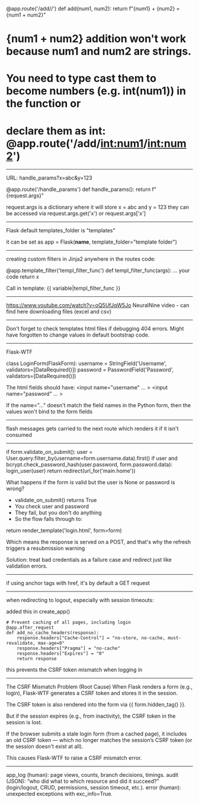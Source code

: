 @app.route('/add/<num1>/<num2>')
def add(num1, num2):
    return f"{num1} + {num2} = {num1 + num2}"

# {num1 + num2} addition won't work because num1 and num2 are strings.
# You need to type cast them to become numbers (e.g. int(num1)) in the function or
# declare them as int: @app.route('/add/<int:num1>/<int:num2>')

-----

URL: handle_params?x=abc&y=123

@app.route('/handle_params')
def handle_params():
    return f"{request.args}"

request.args is a dictionary where it will store x = abc and y = 123
they can be accessed via request.args.get('x') or request.args['x']

-----

Flask default templates_folder is "templates"

it can be set as app = Flask(__name__, template_folder="template folder")

-----

creating custom filters in Jinja2
anywhere in the routes code:

@app.template_filter('templ_filter_func')
def templ_filter_func(args):
    ... your code
    return x

Call in template:
{{ variable|templ_filter_func }}

-----

https://www.youtube.com/watch?v=oQ5UfJqW5Jo
NeuralNine video - can find here downloading files (excel and csv)

-----

Don't forget to check templates html files if debugging 404 errors.
Might have forgotten to change values in default bootstrap code.

-----

Flask-WTF

class LoginForm(FlaskForm):
    username = StringField('Username', validators=[DataRequired()])
    password = PasswordField('Password', validators=[DataRequired()])

The html fields should have:
<input name="username" ... >
<input name="password" ... >

If the name="..." doesn't match the field names in the Python form, then the values won't bind to the form fields

-----

flash messages gets carried to the next route which renders it if it isn't consumed

-----

if form.validate_on_submit():
    user = User.query.filter_by(username=form.username.data).first()
    if user and bcrypt.check_password_hash(user.password, form.password.data):
        login_user(user)
        return redirect(url_for('main.home'))

What happens if the form is valid but the user is None or password is wrong?

- validate_on_submit() returns True
- You check user and password
- They fail, but you don't do anything
- So the flow falls through to:

return render_template('login.html', form=form)

Which means the response is served on a POST, and that's why the refresh triggers a resubmission warning

Solution: treat bad credentials as a failure case and redirect just like validation errors.


-----

if using anchor tags with href, it's by default a GET request

-----

when redirecting to logout, especially with session timeouts:

added this in create_app()

    # Prevent caching of all pages, including login
    @app.after_request
    def add_no_cache_headers(response):
        response.headers["Cache-Control"] = "no-store, no-cache, must-revalidate, max-age=0"
        response.headers["Pragma"] = "no-cache"
        response.headers["Expires"] = "0"
        return response

this prevents the CSRF token mismatch when logging in

-----

The CSRF Mismatch Problem (Root Cause)
When Flask renders a form (e.g., login), Flask-WTF generates a CSRF token and stores it in the session.

The CSRF token is also rendered into the form via {{ form.hidden_tag() }}.

But if the session expires (e.g., from inactivity), the CSRF token in the session is lost.

If the browser submits a stale login form (from a cached page), it includes an old CSRF token — which no longer matches the session’s CSRF token (or the session doesn't exist at all).

This causes Flask-WTF to raise a CSRF mismatch error.

-----

app_log (human): page views, counts, branch decisions, timings.
audit (JSON): “who did what to which resource and did it succeed?” (login/logout, CRUD, permissions, session timeout, etc.).
error (human): unexpected exceptions with exc_info=True.